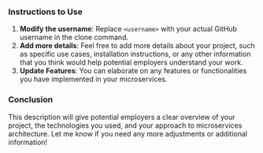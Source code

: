 
### Instructions to Use

1. **Modify the username**: Replace `<username>` with your actual GitHub username in the clone command.
2. **Add more details**: Feel free to add more details about your project, such as specific use cases, installation instructions, or any other information that you think would help potential employers understand your work.
3. **Update Features**: You can elaborate on any features or functionalities you have implemented in your microservices.

### Conclusion

This description will give potential employers a clear overview of your project, the technologies you used, and your approach to microservices architecture. Let me know if you need any more adjustments or additional information!
